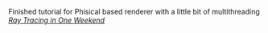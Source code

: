 Finished tutorial for Phisical based renderer with a little bit of multithreading [_Ray Tracing in One Weekend_](https://raytracing.github.io/books/RayTracingInOneWeekend.html)
